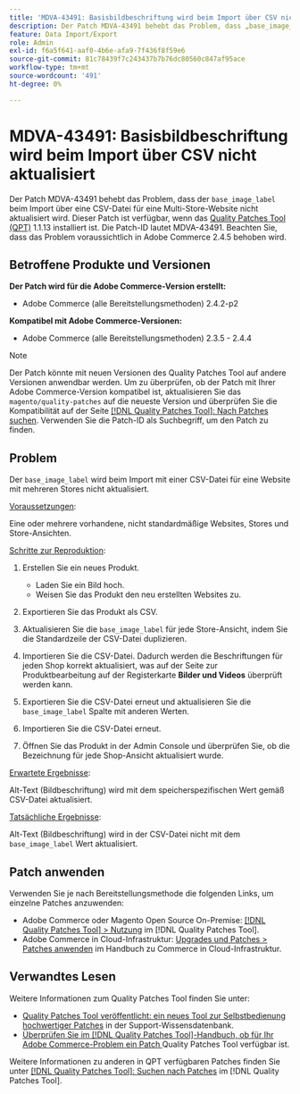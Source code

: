 ```yaml
---
title: 'MDVA-43491: Basisbildbeschriftung wird beim Import über CSV nicht aktualisiert'
description: Der Patch MDVA-43491 behebt das Problem, dass „base_image_label“ beim Import über eine CSV-Datei für eine Multi-Store-Website nicht aktualisiert wird. Dieser Patch ist verfügbar, wenn das [Quality Patches Tool (QPT)](https://experienceleague.adobe.com/en/docs/commerce-knowledge-base/kb/announcements/commerce-announcements/magento-quality-patches-released-new-tool-to-self-serve-quality-patches) 1.1.13 installiert ist. Die Patch-ID lautet MDVA-43491. Beachten Sie, dass das Problem voraussichtlich in Adobe Commerce 2.4.5 behoben wird.
feature: Data Import/Export
role: Admin
exl-id: f6a5f641-aaf0-4b6e-afa9-7f436f8f59e6
source-git-commit: 81c78439f7c243437b7b76dc80560c847af95ace
workflow-type: tm+mt
source-wordcount: '491'
ht-degree: 0%

---
```


# MDVA-43491: Basisbildbeschriftung wird beim Import über CSV nicht aktualisiert

Der Patch MDVA-43491 behebt das Problem, dass der `base_image_label` beim Import über eine CSV-Datei für eine Multi-Store-Website nicht aktualisiert wird. Dieser Patch ist verfügbar, wenn das [Quality Patches Tool (QPT)](https://experienceleague.adobe.com/en/docs/commerce-knowledge-base/kb/announcements/commerce-announcements/magento-quality-patches-released-new-tool-to-self-serve-quality-patches) 1.1.13 installiert ist. Die Patch-ID lautet MDVA-43491. Beachten Sie, dass das Problem voraussichtlich in Adobe Commerce 2.4.5 behoben wird.

## Betroffene Produkte und Versionen

**Der Patch wird für die Adobe Commerce-Version erstellt:**

* Adobe Commerce (alle Bereitstellungsmethoden) 2.4.2-p2

**Kompatibel mit Adobe Commerce-Versionen:**

* Adobe Commerce (alle Bereitstellungsmethoden) 2.3.5 - 2.4.4

>[!NOTE]
>
>Der Patch könnte mit neuen Versionen des Quality Patches Tool auf andere Versionen anwendbar werden. Um zu überprüfen, ob der Patch mit Ihrer Adobe Commerce-Version kompatibel ist, aktualisieren Sie das `magento/quality-patches` auf die neueste Version und überprüfen Sie die Kompatibilität auf der Seite [[!DNL Quality Patches Tool]: Nach Patches suchen](https://experienceleague.adobe.com/en/docs/commerce-knowledge-base/kb/announcements/commerce-announcements/magento-quality-patches-released-new-tool-to-self-serve-quality-patches). Verwenden Sie die Patch-ID als Suchbegriff, um den Patch zu finden.

## Problem

Der `base_image_label` wird beim Import mit einer CSV-Datei für eine Website mit mehreren Stores nicht aktualisiert.

<u>Voraussetzungen</u>:

Eine oder mehrere vorhandene, nicht standardmäßige Websites, Stores und Store-Ansichten.

<u>Schritte zur Reproduktion</u>:

1. Erstellen Sie ein neues Produkt.

   * Laden Sie ein Bild hoch.
   * Weisen Sie das Produkt den neu erstellten Websites zu.

1. Exportieren Sie das Produkt als CSV.
1. Aktualisieren Sie die `base_image_label` für jede Store-Ansicht, indem Sie die Standardzeile der CSV-Datei duplizieren.
1. Importieren Sie die CSV-Datei. Dadurch werden die Beschriftungen für jeden Shop korrekt aktualisiert, was auf der Seite zur Produktbearbeitung auf der Registerkarte **Bilder und Videos** überprüft werden kann.
1. Exportieren Sie die CSV-Datei erneut und aktualisieren Sie die `base_image_label` Spalte mit anderen Werten.
1. Importieren Sie die CSV-Datei erneut.
1. Öffnen Sie das Produkt in der Admin Console und überprüfen Sie, ob die Bezeichnung für jede Shop-Ansicht aktualisiert wurde.

<u>Erwartete Ergebnisse</u>:

Alt-Text (Bildbeschriftung) wird mit dem speicherspezifischen Wert gemäß CSV-Datei aktualisiert.

<u>Tatsächliche Ergebnisse</u>:

Alt-Text (Bildbeschriftung) wird in der CSV-Datei nicht mit dem `base_image_label` Wert aktualisiert.

## Patch anwenden

Verwenden Sie je nach Bereitstellungsmethode die folgenden Links, um einzelne Patches anzuwenden:

* Adobe Commerce oder Magento Open Source On-Premise: [[!DNL Quality Patches Tool] > Nutzung](/help/tools/quality-patches-tool/usage.md) im [!DNL Quality Patches Tool].
* Adobe Commerce in Cloud-Infrastruktur: [Upgrades und Patches > Patches anwenden](https://experienceleague.adobe.com/docs/commerce-cloud-service/user-guide/develop/upgrade/apply-patches.html) im Handbuch zu Commerce in Cloud-Infrastruktur.

## Verwandtes Lesen

Weitere Informationen zum Quality Patches Tool finden Sie unter:

* [Quality Patches Tool veröffentlicht: ein neues Tool zur Selbstbedienung hochwertiger Patches](https://experienceleague.adobe.com/en/docs/commerce-knowledge-base/kb/announcements/commerce-announcements/magento-quality-patches-released-new-tool-to-self-serve-quality-patches) in der Support-Wissensdatenbank.
* [Überprüfen Sie im [!DNL Quality Patches Tool]-Handbuch, ob für Ihr Adobe Commerce-Problem ein Patch ](/help/tools/quality-patches-tool/patches-available-in-qpt/check-patch-for-magento-issue-with-magento-quality-patches.md) Quality Patches Tool verfügbar ist.

Weitere Informationen zu anderen in QPT verfügbaren Patches finden Sie unter [[!DNL Quality Patches Tool]: Suchen nach Patches](https://experienceleague.adobe.com/tools/commerce-quality-patches/index.html) im [!DNL Quality Patches Tool].
